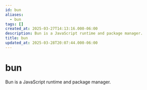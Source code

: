 ```yaml
---
id: bun
aliases:
  - bun
tags: []
created_at: 2025-03-27T14:13:16.000-06:00
description: Bun is a JavaScript runtime and package manager.
title: bun
updated_at: 2025-03-28T20:07:44.000-06:00
---
```


# bun

Bun is a JavaScript runtime and package manager.
